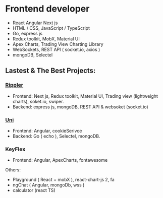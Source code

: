 # Frontend developer
* React Angular Next js
* HTML / CSS, JavaScript / TypeScript
* Go, express js
* Redux toolkit, MobX, Material UI
* Apex Charts, Trading View Charting Library
* WebSockets, REST API ( socket.io, axios )
* mongoDB, Selectel

## Lastest & The Best Projects:

### [Rippler](https://github.com/2ADA2/rippler)
- Frontend:  Next js, Redux toolkit, Material UI, Trading view (lightweight charts), soket.io, swiper.
- Backend: express js, mongoDB, REST API & websoket (socket.io)

### [Uni](https://github.com/2ADA2/uni)
- Frontend: Angular, cookieSerivce
- Backend: Go ( echo ), Selectel, mongoDB.

### KeyFlex
- Frontend: Angular, ApexCharts, fontawesome

Others:
- Playground ( React + mobX ), react-chart-js 2, fa
- ngChat ( Angular, mongoDb, wss )
- calculator (react TS)
